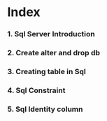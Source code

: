 # Index
### 1. Sql Server Introduction
### 2. Create alter and drop db
### 3. Creating table in Sql
### 4. Sql Constraint
### 5. Sql Identity column